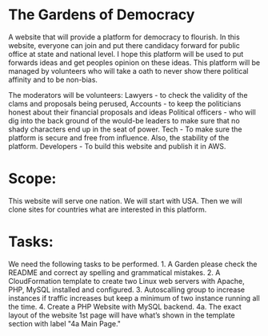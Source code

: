# The Gardens of Democracy
A website that will provide a platform for democracy to flourish. In this website, everyone can join and put there candidacy forward for public office at state and national level. I hope this platform will be used to put forwards ideas and get peoples opinion on these ideas. This platform will be managed by volunteers who will take a oath to never show there political affinity and to be non-bias. 

The moderators will be volunteers:
	Lawyers - to check the validity of the clams and proposals being perused, 
	Accounts - to keep the politicians honest about their financial proposals and ideas
Political officers - who will dig into the back ground of the would-be leaders to make sure that no shady characters end up in the seat of power.
Tech - To make sure the platform is secure and free from influence. Also, the stability of the platform.
	Developers - To build this website and publish it in AWS.
	

Scope:
======
This website will serve one nation. We will start with USA. Then we will clone sites for countries what are interested in this platform.

Tasks:
======
We need the following tasks to be performed.
	1. A Garden please check the README and correct ay spelling and grammatical mistakes.
	2. A CloudFormation template to create two Linux web servers with Apache, PHP, MySQL installed and configured.
	3. Autoscalling group to increase instances if traffic increases but keep a minimum of two instance running all the 		time.
	4. Create a PHP Website with MySQL backend.
		4a. The exact layout of the website 1st page will have what’s shown in the template section with label 
		"4a Main Page."
		

